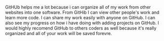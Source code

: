 GitHUb helps me a lot because i can organize all of my work from other websites into one software. From GitHib I can view other people's work and learn more code. I can share my work easily with anyone on GitHub. I can also see my progress on how i have doing with adding projects on GitHub. I would highly recomend GitHub to others coders as well because it's really organized and all of your work will be saved forevre.
